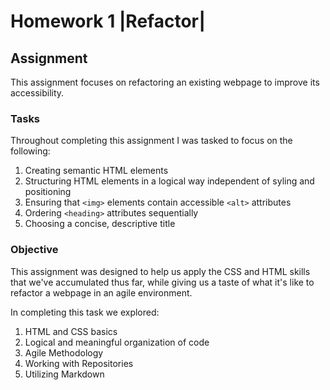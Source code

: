 # Homework 1 |Refactor|

## Assignment

This assignment focuses on refactoring an existing webpage to improve its accessibility.

### Tasks

Throughout completing this assignment I was tasked to focus on the following:

1. Creating semantic HTML elements
1. Structuring HTML elements in a logical way   independent of syling and positioning
1. Ensuring that ````<img>```` elements contain accessible ````<alt>```` attributes
1. Ordering ````<heading>```` attributes sequentially
1. Choosing a concise, descriptive title

### Objective

This assignment was designed to help us apply the CSS and HTML skills that we've accumulated thus far, while giving us a taste of what it's like to refactor a webpage in an agile environment. 

In completing this task we explored:
1. HTML and CSS basics
1. Logical and meaningful organization of code
1. Agile Methodology
1. Working with Repositories
1. Utilizing Markdown 




